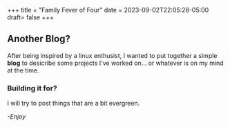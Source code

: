 +++
title = "Family Fever of Four"
date = 2023-09-02T22:05:28-05:00
draft= false
+++

## Another Blog?

After being inspired by a linux enthusist, I wanted to put together a simple **blog** to desicribe some projects I've worked on... or whatever is on my mind at the time.

### Building it for?

I will try to post things that are a bit evergreen.


*-Enjoy*
